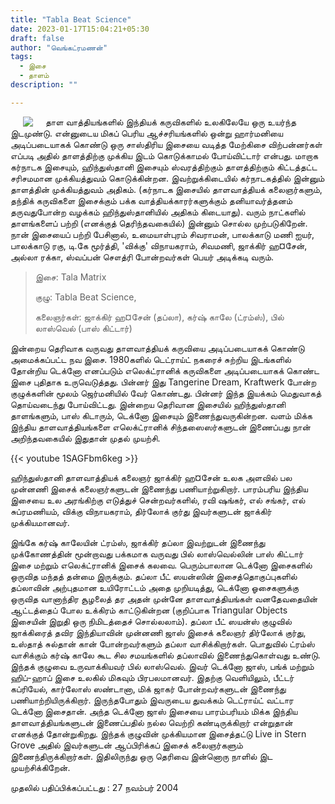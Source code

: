 ```yaml
---
title: "Tabla Beat Science"
date: 2023-01-17T15:04:21+05:30
draft: false
author: "வெங்கட்ரமணன்"
tags:
  - இசை
  - தாளம்
description: ""

---
```


<img clear="none" align="left" hspace="20" src="/images/tabla_beat_science.jpg" > தாள வாத்தியங்களில் இந்தியக் கருவிகளில் உலகிலேயே ஒரு உயர்ந்த இடமுண்டு. என்னுடைய மிகப் பெரிய ஆச்சரியங்களில் ஒன்று ஹார்மனியை அடிப்படையாகக் கொண்டு ஒரு சாஸ்திரிய இசையை வடித்த மேற்கிசை விற்பன்னர்கள் எப்படி அதில் தாளத்திற்கு முக்கிய இடம் கொடுக்காமல் போய்விட்டார் என்பது. மாறாக கர்நாடக இசையும், ஹிந்துஸ்தானி இசையும் ஸ்வரத்திற்கும் தாளத்திற்கும் கிட்டத்தட்ட சரிசமமான முக்கியத்துவம் கொடுக்கின்றன.  இவற்றுக்கிடையில் கர்நாடகத்தில் இன்னும் தாளத்தின் முக்கியத்துவம் அதிகம். (கர்நாடக இசையில் தாளவாத்தியக் கலைஞர்களும், தந்திக் கருவிகளை இசைக்கும் பக்க வாத்தியக்காரர்களுக்கும் தனியாவர்த்தனம் தருவதுபோன்ற வழக்கம் ஹிந்துஸ்தானியில் அதிகம் கிடையாது). வரும் நாட்களில் தாளங்களைப் பற்றி (எனக்குத் தெரிந்தவகையில்) இன்னும் சொல்ல முற்படுகிறேன். நான் இசையைப் பற்றி பேசினால், உமையாள்புரம் சிவராமன், பாலக்காடு மணி ஐயர்,  பாலக்காடு ரகு, டி.கே மூர்த்தி, 'விக்கு' விநாயகராம், சிவமணி, ஜாக்கிர் ஹ¤சேன், அல்லா ரக்கா, ஸ்வப்பன் சௌத்ரி போன்றவர்கள் பெயர் அடிக்கடி வரும்.

>இசை: Tala Matrix 
>
>குழு: Tabla Beat Science, 
>
>கலைஞர்கள்: ஜாக்கிர் ஹ¤சேன் (தப்லா), கர்ஷ் காலே (ட்ரம்ஸ்), பில் லாஸ்வெல் (பாஸ் கிட்டார்)


இன்றைய தெரிவாக வருவது தாளவாத்தியக் கருவியை அடிப்படையாகக் கொண்டு அமைக்கப்பட்ட நவ இசை.  1980களில் டெட்ராய்ட் நகரைச் சுற்றிய இடங்களில் தோன்றிய டெக்னோ எனப்படும் எலெக்ட்ரானிக் கருவிகளை அடிப்படையாகக் கொண்ட இசை புதிதாக உருவெடுத்தது. பின்னர் இது Tangerine Dream, Kraftwerk போன்ற குழுக்களின் மூலம் ஜெர்மனியில் வேர் கொண்டது. பின்னர் இந்த இயக்கம் மெதுவாகத் தொய்வடைந்து போய்விட்டது. இன்றைய தெரிவான இசையில் ஹிந்துஸ்தானி தாளங்களும், பாஸ் கிடாரும், டெக்னோ இசையும் இணைந்துவருகின்றன. வளம் மிக்க இந்திய தாளவாத்தியங்களை எலெக்ட்ரானிக் சிந்தஸைஸர்களுடன் இணைப்பது நான் அறிந்தவகையில் இதுதான் முதல் முயற்சி. 

{{< youtube 1SAGFbm6keg >}}

ஹிந்துஸ்தானி தாளவாத்தியக் கலைஞர் ஜாக்கிர் ஹ¤சேன் உலக அளவில் பல முன்னணி இசைக் கலைஞர்களுடன் இணைந்து பணியாற்றுகிறார். பாரம்பரிய இந்திய இசையை உல அரங்கிற்கு எடுத்துச் சென்றவர்களில், ரவி ஷங்கர், எல் சங்கர், எல் சுப்ரமணியம், விக்கு விநாயகராம், திர்லோக் குர்து இவர்களுடன்  ஜாக்கிர் முக்கியமானவர்.  

இங்கே கர்ஷ் காலேயின் ட்ரம்ஸ், ஜாக்கிர் தப்லா இவற்றுடன் இணைந்து முக்கோணத்தின் மூன்றாவது பக்கமாக வருவது பில் லாஸ்வெல்லின் பாஸ் கிட்டார் இசை மற்றும் எலெக்ட்ரானிக் இசைக் கலவை. பெரும்பாலான டெக்னோ இசைகளில் ஒருவித மந்தத் தன்மை இருக்கும். தப்லா பீட் ஸயன்ஸின் இசைத்தொகுப்புகளில் தப்லாவின் அற்புதமான உயிரோட்டம் அதை முறியடித்து, டெக்னோ ஓசைகளுக்கு ஒருவித வானாந்திர சூழலைத் தர அதன் முன்னே தாளவாத்தியங்கள் வனதேவதையின் ஆட்டத்தைப் போல உக்கிரம் காட்டுகின்றன (குறிப்பாக Triangular Objects  இசையின் இறுதி ஒரு நிமிடத்தைச் சொல்லலாம்). தப்லா பீட் ஸயன்ஸ் குழுவில் ஜாக்கிரைத் தவிர இந்தியாவின் முன்னணி ஜாஸ் இசைக் கலைஞர் திர்லோக் குர்து, உஸ்தாத் சுல்தான் கான் போன்றவர்களும் தப்லா வாசிக்கிறார்கள். பொதுவில் ட்ரம்ஸ் வாசிக்கும் கர்ஷ் காலே கூட சில சமயங்களில் தப்லாவில் இணைந்துகொள்வது உண்டு. இந்தக் குழுவை உருவாக்கியவர் பில் லாஸ்வெல். இவர் டெக்னோ ஜாஸ், பங்க் மற்றும் ஹிப்-ஹாப் இசை உலகில் மிகவும் பிரபலமானவர். இதற்கு வெளியிலும், பீட்டர் கப்ரியேல், கார்லோஸ் ஸண்டானா, மிக் ஜாகர் போன்றவர்களுடன் இணைந்து பணியாற்றியிருக்கிறார். இருந்தபோதும் இவருடைய துவக்கம் டெட்ராய்ட் வட்டார டெக்னோ இசைதான். அந்த டெக்னோ ஜாஸ் இசையை பாரம்பரியம் மிக்க இந்திய தாளவாத்தியங்களுடன் இணைப்பதில் நல்ல வெற்றி கண்டிருக்கிறார் என்றுதான்  எனக்குத் தோன்றுகிறது.  இந்தக் குழுவின் முக்கியமான இசைத்தட்டு Live in Stern Grove அதில் இவர்களுடன் ஆப்பிரிக்கப் இசைக் கலைஞர்களும் இணைந்திருக்கிறார்கள். இதிலிருந்து ஒரு தெரிவை இன்னொரு நாளில் இட முயற்சிக்கிறேன்.  

முதலில் பதிப்பிக்கப்பட்டது : 27 நவம்பர் 2004